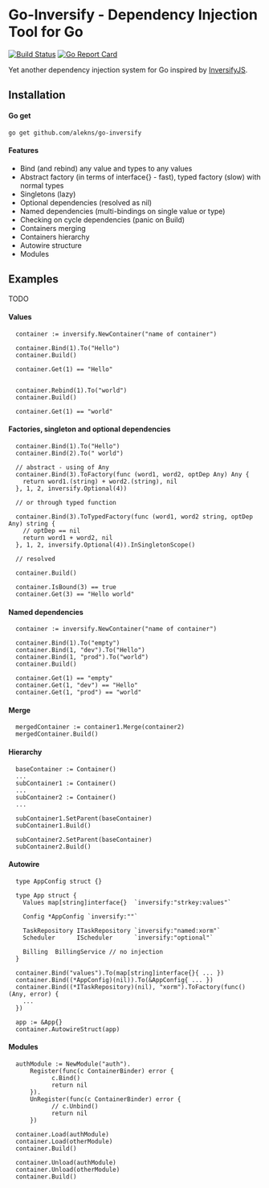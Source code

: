 # Go-Inversify - Dependency Injection Tool for Go

[![Build Status](https://travis-ci.org/AlekNS/go-inversify.svg?branch=master)](https://travis-ci.org/AlekNS/go-inversify)
[![Go Report Card](https://goreportcard.com/badge/github.com/AlekNS/go-inversify)](https://goreportcard.com/report/github.com/AlekNS/go-inversify)

Yet another dependency injection system for Go inspired by [InversifyJS](https://github.com/inversify/InversifyJS).

## Installation

#### Go get

```
go get github.com/alekns/go-inversify
```

#### Features

* Bind (and rebind) any value and types to any values
* Abstract factory (in terms of interface{} - fast), typed factory (slow) with normal types
* Singletons (lazy)
* Optional dependencies (resolved as nil)
* Named dependencies (multi-bindings on single value or type)
* Checking on cycle dependencies (panic on Build)
* Containers merging
* Containers hierarchy
* Autowire structure
* Modules

## Examples

TODO

#### Values

```
  container := inversify.NewContainer("name of container")

  container.Bind(1).To("Hello")
  container.Build()

  container.Get(1) == "Hello"


  container.Rebind(1).To("world")
  container.Build()

  container.Get(1) == "world"
```

#### Factories, singleton and optional dependencies

```
  container.Bind(1).To("Hello")
  container.Bind(2).To(" world")

  // abstract - using of Any
  container.Bind(3).ToFactory(func (word1, word2, optDep Any) Any {
    return word1.(string) + word2.(string), nil
  }, 1, 2, inversify.Optional(4))

  // or through typed function

  container.Bind(3).ToTypedFactory(func (word1, word2 string, optDep Any) string {
    // optDep == nil
    return word1 + word2, nil
  }, 1, 2, inversify.Optional(4)).InSingletonScope()

  // resolved

  container.Build()

  container.IsBound(3) == true
  container.Get(3) == "Hello world"

```

#### Named dependencies

```
  container := inversify.NewContainer("name of container")

  container.Bind(1).To("empty")
  container.Bind(1, "dev").To("Hello")
  container.Bind(1, "prod").To("world")
  container.Build()

  container.Get(1) == "empty"
  container.Get(1, "dev") == "Hello"
  container.Get(1, "prod") == "world"
```

#### Merge

```
  mergedContainer := container1.Merge(container2)
  mergedContainer.Build()
```

#### Hierarchy

```
  baseContainer := Container()
  ...
  subContainer1 := Container()
  ...
  subContainer2 := Container()
  ...

  subContainer1.SetParent(baseContainer)
  subContainer1.Build()

  subContainer2.SetParent(baseContainer)
  subContainer2.Build()
```

#### Autowire

```
  type AppConfig struct {}

  type App struct {
    Values map[string]interface{}  `inversify:"strkey:values"`

    Config *AppConfig `inversify:""`

    TaskRepository ITaskRepository `inversify:"named:xorm"`
    Scheduler      IScheduler      `inversify:"optional"`

    Billing  BillingService // no injection
  }

  container.Bind("values").To(map[string]interface{}{ ... })
  container.Bind((*AppConfig)(nil)).To(&AppConfig{ ... })
  container.Bind((*ITaskRepository)(nil), "xorm").ToFactory(func() (Any, error) {
    ...
  })

  app := &App{}
  container.AutowireStruct(app)
```

#### Modules

```
  authModule := NewModule("auth").
      Register(func(c ContainerBinder) error {
            c.Bind()
            return nil
      }).
      UnRegister(func(c ContainerBinder) error {
            // c.Unbind()
            return nil
      })

  container.Load(authModule)
  container.Load(otherModule)
  container.Build()

  container.Unload(authModule)
  container.Unload(otherModule)
  container.Build()
```

